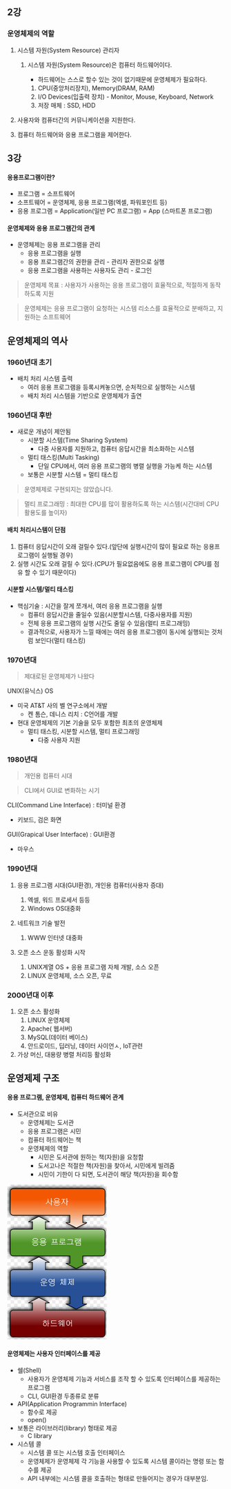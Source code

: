 ## 2강

### 운영체제의 역할

1. 시스템 자원(System Resource) 관리자

   1. 시스템 자원(System Resource)은 컴퓨터 하드웨어이다. 

      - 하드웨어는 스스로 할수 있는 것이 없기때문에 운영체제가 필요하다.

      1. CPU(중앙처리장치), Memory(DRAM, RAM)
      2. I/O Devices(입출력 장치) - Monitor, Mouse, Keyboard, Network
      3. 저장 매체 : SSD, HDD

2. 사용자와 컴퓨터간의 커뮤니케이션을 지원한다.

3. 컴퓨터 하드웨어와 응용 프로그램을 제어한다.

## 3강

#### 응용프로그램이란?

- 프로그램 = 소프트웨어
- 소프트웨어 = 운영체제, 응용 프로그램(엑셀, 파워포인트 등)
- 응용 프로그램 = Application(일반 PC 프로그램) = App (스마트폰 프로그램)

#### 운영체제와 응용 프로그램간의 관계

- 운영체제는 응용 프로그램을 관리
  - 응용 프로그램을 실행
  - 응용 프로그램간의 권한을 관리 -  관리자 권한으로 실행
  - 응용 프로그램을 사용하는 사용자도 관리 - 로그인

> 운영체제 목표 : 사용자가 사용하는 응용 프로그램이 효율적으로, 적절하게 동작하도록 지원   

> 운영체제는 응용 프로그램이 요청하는 시스템 리소스를 효율적으로 분배하고, 지원하는 소프트웨어



## 운영체제의 역사

### 1960년대 초기

- 배치 처리 시스템 출력
  - 여러 응용 프로그램을 등록시켜놓으면, 순처적으로 실행하는 시스템
  - 배치 처리 시스템을 기반으로 운영체제가 출연

### 1960년대 후반

- 새로운 개념이 제안됨
  - 시분할 시스템(Time Sharing System)
    - 다중 사용자를 지원하고, 컴퓨터 응답시간을 최소화하는 시스템
  - 멀티 태스킹(Multi Tasking)
    - 단일 CPU에서, 여러 응용 프로그램의 병렬 실행을 가능케 하는 시스템
  - 보통은 시분할 시스템 = 멀티 태스킹

> 운영체제로 구현되지는 않았습니다.

> 멀티 프로그래밍 : 최대한 CPU를 많이 활용하도록 하는 시스템(시간대비 CPU 활용도를 높이자)



#### 배치 처리시스템이 단점

1. 컴퓨터 응답시간이 오래 걸릴수 있다.(앞단에 실행시간이 많이 필요로 하는 응용프로그램이 실행될 경우)
2. 실행 시간도 오래 걸릴 수 있다.(CPU가 필요없음에도 응용 프로그램이 CPU를 점유 할 수 있기 때문이다)

#### 시분할 시스템/멀티 태스킹

- 핵심기술 : 시간을 잘게 쪼개서, 여러 응용 프로그램을 실행
  - 컴퓨터 응답시간을 줄일수 있음(시분할시스템, 다중사용자를 지원)
  - 전체 응용 프로그램의 실행 시간도 줄일 수 있음(멀티 프로그래밍)
  - 결과적으로, 사용자가 느낄 때에는 여러 응용 프로그램이 동시에 실행되는 것처럼 보인다(멀티 태스킹)



### 1970년대 

> 제대로된 운영체제가 나왔다

UNIX(유닉스) OS

- 미국 AT&T 사의 벨 연구소에서 개발
  - 켄 톰슨, 데니스 리치 : C언어를 개발
- 현대 운영체제의 기본 기술을 모두 포함한 최초의 운영체제
  - 멀티 태스킹, 시분할 시스템, 멀티 프로그래밍
    - 다중 사용자 지원

### 1980년대

> 개인용 컴퓨터 시대

>  CLI에서 GUI로 변화하는 시기

CLI(Command Line Interface) : 터미널 환경

- 키보드, 검은 화면

GUI(Grapical User Interface) : GUI환경

- 마우스



### 1990년대

1. 응용 프로그램 시대(GUI환경), 개인용 컴퓨터(사용자 증대)
   1. 엑셀, 워드 프로세서 등등
   2. Windows OS대중화

2. 네트워크 기술 발전 
   1. WWW 인터넷 대중화
3. 오픈 소스 운동 활성화 시작
   1. UNIX계열 OS + 응용 프로그램 자체 개발, 소스 오픈
   2. LINUX 운영체제, 소스 오픈, 무료

### 2000년대 이후

1. 오픈 소스 활성화
   1. LINUX 운영체제
   2. Apache( 웹서버)
   3. MySQL(데이터 베이스)
   4. 안드로이드, 딥러닝, 데이터 사이언ㅅ, IoT관련
2. 가상 머신, 대용량 병렬 처리등 활성화



## 운영제제 구조

#### 응용 프로그램, 운영체제, 컴퓨터 하드웨어 관계

- 도서관으로 비유
  - 운영체제는 도서관
  - 응용 프로그램은 시민
  - 컴퓨터 하드웨어는 책
  - 운영체제의 역할
    - 시민은 도서관에 원하는 책(자원)을 요청함
    - 도서고나은 적절한 책(자원)을 찾아서, 시민에게 빌려줌
    - 시민이 기한이 다 되면, 도서관이 해당 책(자원)을 회수함

<img src="./img/operation_systems.png" />



#### 운영체제는 사용자 인터페이스를 제공

- 쉘(Shell)
  - 사용자가 운영체제 기능과 서비스를 조작 할 수 있도록 인터페이스를 제공하는 프로그램
  - CLI, GUI환경 두종류로 분류
- API(Application Programmin Interface)
  - 함수로 제공 
  - open()
- 보통은 라이브러리(library) 형태로 제공
  - C library
- 시스템 콜
  - 시스템 콜 또는 시스템 호출 인터페이스
  - 운영체제가 운영체제 각 기능을 사용할 수 있도록 시스템 콜이라는 명령 또는 함수를 제공
  - API 내부에는 시스템 콜을 호출하는 형태로 만들어지는 경우가 대부분임.











   

   

   

   

   

   

